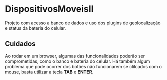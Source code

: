 <h1> DispositivosMoveisII </h1>

Projeto com acesso a banco de dados e uso dos plugins de geolocalização e status da bateria do celular.

<h2>Cuidados</h2>

Ao rodar em um browser, algumas das funcionalidades poderão ser comprometidas, como o banco e bateria do celular.
Há também algum problema que pode ocorrer dos botões não funcionarem se clilcados com o mouse, basta utilizar a tecla <b>TAB</b> e <b>ENTER</b>.

